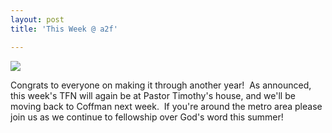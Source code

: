 ```yaml
---
layout: post
title: 'This Week @ a2f'

---
```


![](http://www.acts2fellowship.org/minnesota/wp-content/uploads/2011/05/tfn.at_.home_.jpg)

Congrats to everyone on making it through another year!  As announced, this week's TFN will again be at Pastor Timothy's house, and we'll be moving back to Coffman next week.  If you're around the metro area please join us as we continue to fellowship over God's word this summer!